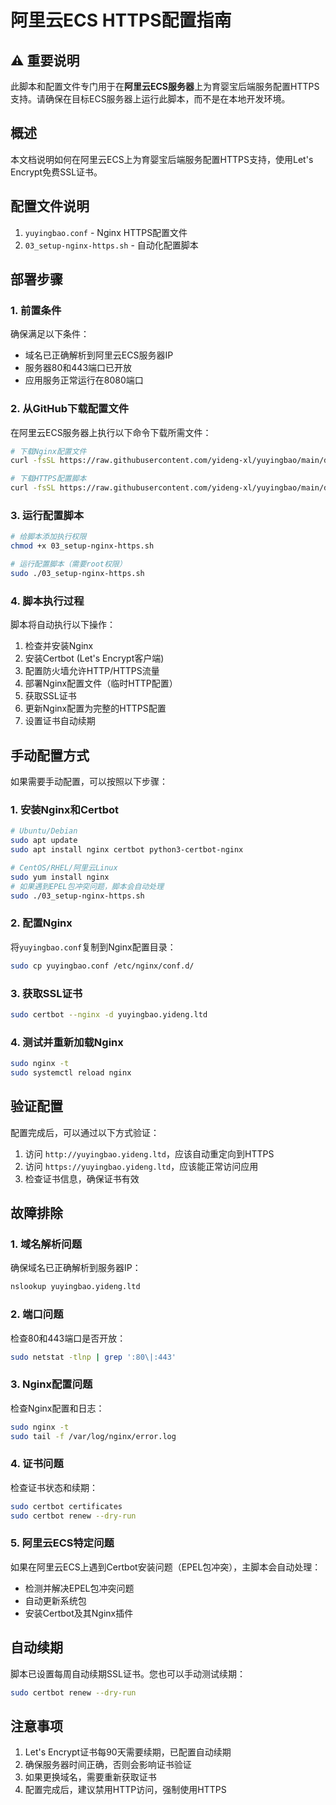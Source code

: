 # 阿里云ECS HTTPS配置指南

## ⚠️ 重要说明

此脚本和配置文件专门用于在**阿里云ECS服务器**上为育婴宝后端服务配置HTTPS支持。请确保在目标ECS服务器上运行此脚本，而不是在本地开发环境。

## 概述

本文档说明如何在阿里云ECS上为育婴宝后端服务配置HTTPS支持，使用Let's Encrypt免费SSL证书。

## 配置文件说明

1. `yuyingbao.conf` - Nginx HTTPS配置文件
2. `03_setup-nginx-https.sh` - 自动化配置脚本

## 部署步骤

### 1. 前置条件

确保满足以下条件：
- 域名已正确解析到阿里云ECS服务器IP
- 服务器80和443端口已开放
- 应用服务正常运行在8080端口

### 2. 从GitHub下载配置文件

在阿里云ECS服务器上执行以下命令下载所需文件：
```bash
# 下载Nginx配置文件
curl -fsSL https://raw.githubusercontent.com/yideng-xl/yuyingbao/main/deploy2aliyun/yuyingbao.conf -o yuyingbao.conf

# 下载HTTPS配置脚本
curl -fsSL https://raw.githubusercontent.com/yideng-xl/yuyingbao/main/deploy2aliyun/03_setup-nginx-https.sh -o 03_setup-nginx-https.sh
```

### 3. 运行配置脚本

```bash
# 给脚本添加执行权限
chmod +x 03_setup-nginx-https.sh

# 运行配置脚本（需要root权限）
sudo ./03_setup-nginx-https.sh
```

### 4. 脚本执行过程

脚本将自动执行以下操作：
1. 检查并安装Nginx
2. 安装Certbot (Let's Encrypt客户端)
3. 配置防火墙允许HTTP/HTTPS流量
4. 部署Nginx配置文件（临时HTTP配置）
5. 获取SSL证书
6. 更新Nginx配置为完整的HTTPS配置
7. 设置证书自动续期

## 手动配置方式

如果需要手动配置，可以按照以下步骤：

### 1. 安装Nginx和Certbot

```bash
# Ubuntu/Debian
sudo apt update
sudo apt install nginx certbot python3-certbot-nginx

# CentOS/RHEL/阿里云Linux
sudo yum install nginx
# 如果遇到EPEL包冲突问题，脚本会自动处理
sudo ./03_setup-nginx-https.sh
```

### 2. 配置Nginx

将`yuyingbao.conf`复制到Nginx配置目录：
```bash
sudo cp yuyingbao.conf /etc/nginx/conf.d/
```

### 3. 获取SSL证书

```bash
sudo certbot --nginx -d yuyingbao.yideng.ltd
```

### 4. 测试并重新加载Nginx

```bash
sudo nginx -t
sudo systemctl reload nginx
```

## 验证配置

配置完成后，可以通过以下方式验证：

1. 访问 `http://yuyingbao.yideng.ltd`，应该自动重定向到HTTPS
2. 访问 `https://yuyingbao.yideng.ltd`，应该能正常访问应用
3. 检查证书信息，确保证书有效

## 故障排除

### 1. 域名解析问题

确保域名已正确解析到服务器IP：
```bash
nslookup yuyingbao.yideng.ltd
```

### 2. 端口问题

检查80和443端口是否开放：
```bash
sudo netstat -tlnp | grep ':80\|:443'
```

### 3. Nginx配置问题

检查Nginx配置和日志：
```bash
sudo nginx -t
sudo tail -f /var/log/nginx/error.log
```

### 4. 证书问题

检查证书状态和续期：
```bash
sudo certbot certificates
sudo certbot renew --dry-run
```

### 5. 阿里云ECS特定问题

如果在阿里云ECS上遇到Certbot安装问题（EPEL包冲突），主脚本会自动处理：
- 检测并解决EPEL包冲突问题
- 自动更新系统包
- 安装Certbot及其Nginx插件

## 自动续期

脚本已设置每周自动续期SSL证书。您也可以手动测试续期：
```bash
sudo certbot renew --dry-run
```

## 注意事项

1. Let's Encrypt证书每90天需要续期，已配置自动续期
2. 确保服务器时间正确，否则会影响证书验证
3. 如果更换域名，需要重新获取证书
4. 配置完成后，建议禁用HTTP访问，强制使用HTTPS